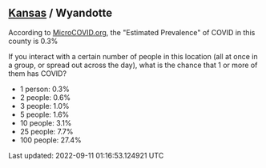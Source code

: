 
## [Kansas](/united-states/kansas) / Wyandotte

According to [MicroCOVID.org](http://microcovid.org),
the "Estimated Prevalence" of COVID in this county is 0.3%

If you interact with a certain number of people in this location
(all at once in a group, or spread out across the day), what is the chance that
1 or more of them has COVID?

- 1 person: 0.3%
- 2 people: 0.6%
- 3 people: 1.0%
- 5 people: 1.6%
- 10 people: 3.1%
- 25 people: 7.7%
- 100 people: 27.4%

Last updated: 2022-09-11 01:16:53.124921 UTC
